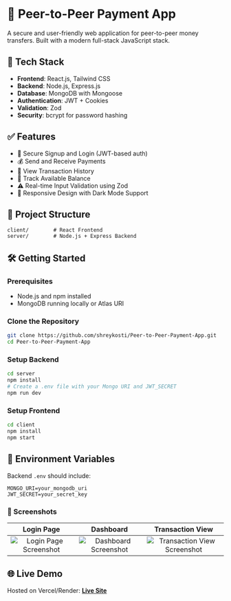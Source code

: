# 💸 Peer-to-Peer Payment App

A secure and user-friendly web application for peer-to-peer money transfers. Built with a modern full-stack JavaScript stack.

## 🚀 Tech Stack

- **Frontend**: React.js, Tailwind CSS
- **Backend**: Node.js, Express.js
- **Database**: MongoDB with Mongoose
- **Authentication**: JWT + Cookies
- **Validation**: Zod
- **Security**: bcrypt for password hashing

## ✅ Features

- 🔐 Secure Signup and Login (JWT-based auth)
- 💰 Send and Receive Payments
- 📜 View Transaction History
- 🧾 Track Available Balance
- ⚠️ Real-time Input Validation using Zod
- 🌙 Responsive Design with Dark Mode Support

## 📁 Project Structure

```
client/        # React Frontend
server/        # Node.js + Express Backend
```

## 🛠️ Getting Started

### Prerequisites

- Node.js and npm installed
- MongoDB running locally or Atlas URI

### Clone the Repository

```bash
git clone https://github.com/shreykosti/Peer-to-Peer-Payment-App.git
cd Peer-to-Peer-Payment-App
```

### Setup Backend

```bash
cd server
npm install
# Create a .env file with your Mongo URI and JWT_SECRET
npm run dev
```

### Setup Frontend

```bash
cd client
npm install
npm start
```

## 🔐 Environment Variables

Backend `.env` should include:

```
MONGO_URI=your_mongodb_uri
JWT_SECRET=your_secret_key
```

### 📸 Screenshots

| Login Page | Dashboard | Transaction View |
| :---: | :---: | :---: |
| ![Login Page Screenshot](login.png) | ![Dashboard Screenshot](Dashboard.png) | ![Transaction View Screenshot](tH.png) |


## 🌐 Live Demo

Hosted on Vercel/Render: [**Live Site**](https://payment-app-frontend-v1.vercel.app/)
